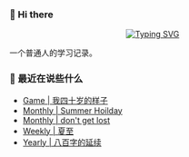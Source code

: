 ### 👋 Hi there
<div align="center">

[![Typing SVG](https://readme-typing-svg.herokuapp.com?lines=Stay+hungry%2C+Stay+foolish.;%E6%84%BF%E4%BA%BA%E4%B8%8E%E4%BA%BA%E9%83%BD%E8%83%BD%E5%A4%9F%E7%9C%9F%E8%AF%9A%E6%B2%9F%E9%80%9A%E3%80%82)](https://git.io/typing-svg)

</div>
一个普通人的学习记录。

### 📝 最近在说些什么
<!-- BLOG-POST-LIST:START -->
- [Game | 我四十岁的样子](https://shixiaocaia.fun/posts/5a70220d/)
- [Monthly | Summer Hoilday](https://shixiaocaia.fun/posts/5e64211e/)
- [Monthly | don&#39;t get lost](https://shixiaocaia.fun/posts/5cfb3774/)
- [Weekly | 夏至](https://shixiaocaia.fun/posts/a58cd0b9/)
- [Yearly | 八百字的延续](https://shixiaocaia.fun/posts/d84d08ab/)
<!-- BLOG-POST-LIST:END -->

